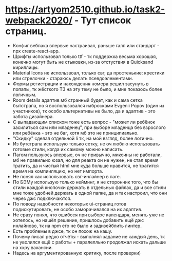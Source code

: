 # https://artyom2510.github.io/task2-webpack2020/ - Тут список страниц.
* Конфиг вебпака впервые настраивал, раньше галп или стандарт - npx create-react-app.
* Шрифты использовал только ttf - тк поддержка весьма хорошая, конечно могут быть не стыковки, из-за отстуствия в Quicksand кириллицы.
* Material Icons не использвоал, только свг, да простенькие: крестики или стрелочки - стараюсь делать псевдоэлементами.
* Формы регистрации и нахождения номера решил засунуть в попапы, тк жёсткого ТЗ на эту тему не было, и мне показось более логичным.
* Room details адаптив мб странный будет, как и сама сетка бытстрапа, но я воспользовался набросками Evgenii Popov (один из участников), тк особо альтернативы не было, да и адаптив - это забота дизайнера.
* С выпадающим списком тоже есть вопрос - "может ли ребёнок засилиться сам или младенец", при выборе младенца без взрослого или ребёнка - это не баг, хотя мб это не принципиально.
* "Скидку" сделал отдельной li тк, на мой взгляд, более логично.
* Из бутстрапа использую только сетку, не оч люблю использовать готовые стили, когда их самому можно написать.
* Пагом пользуюсь впервые, оч не привычно, миксины не работали, мб не правильно юзал, но для реакта он не нужен, не стал время тратить, да и чистый html мне куда больше нравится, не тратится время на компииляцию, но нет импорта.
* Не понял как использовать свг-инлайнер в паге.
* По БЭМу использую только нейминг, я не сторонник того, что бы стили каждой кнопочки держать в отдельных файлах, да и все стили мне тоже удобней держать в одной папке, да и так настроил, что они через джс подключаются.
* По поводу надобности некоторых ui-страниц готов подискутировать, не особо заморачивался на их адаптив.
* Не сразу понял, что ошибсся при выборе календаря, менять уже не хотелось, но нашёл решение, пришлось добавить ещё джс инлайново, тк на npm его не было и задизейблить линтер.
* Есть проблемы в джсе, тк он похож на кашу.
* Почему писал редко отчёты - выполнял задание не каждый день, тк не уволился ещё с работы + паралелльно продолжал искать дальше на ххру вакансии.
* Надесь на аргументированную критику, после проверки)
